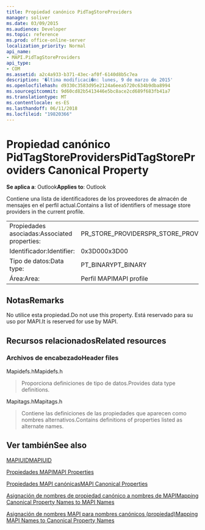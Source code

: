 ```yaml
---
title: Propiedad canónico PidTagStoreProviders
manager: soliver
ms.date: 03/09/2015
ms.audience: Developer
ms.topic: reference
ms.prod: office-online-server
localization_priority: Normal
api_name:
- MAPI.PidTagStoreProviders
api_type:
- COM
ms.assetid: a2c4a933-b371-43ec-af0f-6140d8b5c7ea
description: '�ltima modificaci�n: lunes, 9 de marzo de 2015'
ms.openlocfilehash: d9330c3583d95e2124a6eea5720c634b9dba8994
ms.sourcegitcommit: 9d60cd82b5413446e5bc8ace2cd689f683fb41a7
ms.translationtype: MT
ms.contentlocale: es-ES
ms.lasthandoff: 06/11/2018
ms.locfileid: "19820366"
---
```

# <a name="pidtagstoreproviders-canonical-property"></a><span data-ttu-id="aaf7e-103">Propiedad canónico PidTagStoreProviders</span><span class="sxs-lookup"><span data-stu-id="aaf7e-103">PidTagStoreProviders Canonical Property</span></span>

  
  
<span data-ttu-id="aaf7e-104">**Se aplica a**: Outlook</span><span class="sxs-lookup"><span data-stu-id="aaf7e-104">**Applies to**: Outlook</span></span> 
  
<span data-ttu-id="aaf7e-105">Contiene una lista de identificadores de los proveedores de almacén de mensajes en el perfil actual.</span><span class="sxs-lookup"><span data-stu-id="aaf7e-105">Contains a list of identifiers of message store providers in the current profile.</span></span>
  
|||
|:-----|:-----|
|<span data-ttu-id="aaf7e-106">Propiedades asociadas:</span><span class="sxs-lookup"><span data-stu-id="aaf7e-106">Associated properties:</span></span>  <br/> |<span data-ttu-id="aaf7e-107">PR_STORE_PROVIDERS</span><span class="sxs-lookup"><span data-stu-id="aaf7e-107">PR_STORE_PROVIDERS</span></span>  <br/> |
|<span data-ttu-id="aaf7e-108">Identificador:</span><span class="sxs-lookup"><span data-stu-id="aaf7e-108">Identifier:</span></span>  <br/> |<span data-ttu-id="aaf7e-109">0x3D00</span><span class="sxs-lookup"><span data-stu-id="aaf7e-109">0x3D00</span></span>  <br/> |
|<span data-ttu-id="aaf7e-110">Tipo de datos:</span><span class="sxs-lookup"><span data-stu-id="aaf7e-110">Data type:</span></span>  <br/> |<span data-ttu-id="aaf7e-111">PT_BINARY</span><span class="sxs-lookup"><span data-stu-id="aaf7e-111">PT_BINARY</span></span>  <br/> |
|<span data-ttu-id="aaf7e-112">Área:</span><span class="sxs-lookup"><span data-stu-id="aaf7e-112">Area:</span></span>  <br/> |<span data-ttu-id="aaf7e-113">Perfil MAPI</span><span class="sxs-lookup"><span data-stu-id="aaf7e-113">MAPI profile</span></span>  <br/> |
   
## <a name="remarks"></a><span data-ttu-id="aaf7e-114">Notas</span><span class="sxs-lookup"><span data-stu-id="aaf7e-114">Remarks</span></span>

<span data-ttu-id="aaf7e-115">No utilice esta propiedad.</span><span class="sxs-lookup"><span data-stu-id="aaf7e-115">Do not use this property.</span></span> <span data-ttu-id="aaf7e-116">Está reservado para su uso por MAPI.</span><span class="sxs-lookup"><span data-stu-id="aaf7e-116">It is reserved for use by MAPI.</span></span>
  
## <a name="related-resources"></a><span data-ttu-id="aaf7e-117">Recursos relacionados</span><span class="sxs-lookup"><span data-stu-id="aaf7e-117">Related resources</span></span>

### <a name="header-files"></a><span data-ttu-id="aaf7e-118">Archivos de encabezado</span><span class="sxs-lookup"><span data-stu-id="aaf7e-118">Header files</span></span>

<span data-ttu-id="aaf7e-119">Mapidefs.h</span><span class="sxs-lookup"><span data-stu-id="aaf7e-119">Mapidefs.h</span></span>
  
> <span data-ttu-id="aaf7e-120">Proporciona definiciones de tipo de datos.</span><span class="sxs-lookup"><span data-stu-id="aaf7e-120">Provides data type definitions.</span></span>
    
<span data-ttu-id="aaf7e-121">Mapitags.h</span><span class="sxs-lookup"><span data-stu-id="aaf7e-121">Mapitags.h</span></span>
  
> <span data-ttu-id="aaf7e-122">Contiene las definiciones de las propiedades que aparecen como nombres alternativos.</span><span class="sxs-lookup"><span data-stu-id="aaf7e-122">Contains definitions of properties listed as alternate names.</span></span>
    
## <a name="see-also"></a><span data-ttu-id="aaf7e-123">Ver también</span><span class="sxs-lookup"><span data-stu-id="aaf7e-123">See also</span></span>



[<span data-ttu-id="aaf7e-124">MAPIUID</span><span class="sxs-lookup"><span data-stu-id="aaf7e-124">MAPIUID</span></span>](mapiuid.md)


[<span data-ttu-id="aaf7e-125">Propiedades MAPI</span><span class="sxs-lookup"><span data-stu-id="aaf7e-125">MAPI Properties</span></span>](mapi-properties.md)
  
[<span data-ttu-id="aaf7e-126">Propiedades MAPI canónicas</span><span class="sxs-lookup"><span data-stu-id="aaf7e-126">MAPI Canonical Properties</span></span>](mapi-canonical-properties.md)
  
[<span data-ttu-id="aaf7e-127">Asignación de nombres de propiedad canónico a nombres de MAPI</span><span class="sxs-lookup"><span data-stu-id="aaf7e-127">Mapping Canonical Property Names to MAPI Names</span></span>](mapping-canonical-property-names-to-mapi-names.md)
  
[<span data-ttu-id="aaf7e-128">Asignación de nombres MAPI para nombres canónicos (propiedad)</span><span class="sxs-lookup"><span data-stu-id="aaf7e-128">Mapping MAPI Names to Canonical Property Names</span></span>](mapping-mapi-names-to-canonical-property-names.md)

